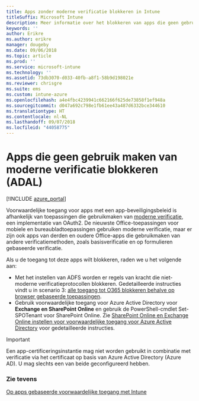 ```yaml
---
title: Apps zonder moderne verificatie blokkeren in Intune
titleSuffix: Microsoft Intune
description: Meer informatie over het blokkeren van apps die geen gebruik maken van moderne verificatie (ADAL).
keywords: ''
author: Erikre
ms.author: erikre
manager: dougeby
ms.date: 09/06/2018
ms.topic: article
ms.prod: ''
ms.service: microsoft-intune
ms.technology: ''
ms.assetid: 73db3070-d033-40fb-a8f1-58b9d198021e
ms.reviewer: chrisgre
ms.suite: ems
ms.custom: intune-azure
ms.openlocfilehash: a4e4fbc4239941c662166f625de73858f1ef948a
ms.sourcegitcommit: d047a692c798e1fb61ee43a487d6332bce344610
ms.translationtype: HT
ms.contentlocale: nl-NL
ms.lasthandoff: 09/07/2018
ms.locfileid: "44058775"
---
```

# <a name="block-apps-that-do-not-use-modern-authentication-adal"></a>Apps die geen gebruik maken van moderne verificatie blokkeren (ADAL)

[!INCLUDE [azure_portal](./includes/azure_portal.md)]

Voorwaardelijke toegang voor apps met een app-beveiligingsbeleid is afhankelijk van toepassingen die gebruikmaken van [moderne verificatie](https://support.office.com/article/Using-Office-365-modern-authentication-with-Office-clients-776c0036-66fd-41cb-8928-5495c0f9168a), een implementatie van OAuth2. De nieuwste Office-toepassingen voor mobiele en bureaubladtoepassingen gebruiken moderne verificatie, maar er zijn ook apps van derden en oudere Office-apps die gebruikmaken van andere verificatiemethoden, zoals basisverificatie en op formulieren gebaseerde verificatie.

Als u de toegang tot deze apps wilt blokkeren, raden we u het volgende aan:

* Met het instellen van ADFS worden er regels van kracht die niet-moderne verificatieprotocollen blokkeren. Gedetailleerde instructies vindt u in scenario 3: [alle toegang tot O365 blokkeren behalve op browser gebaseerde toepassingen](https://technet.microsoft.com/library/dn592182.aspx).
* Gebruik voorwaardelijke toegang voor Azure Active Directory voor **Exchange en SharePoint Online** en gebruik de PowerShell-cmdlet Set-SPOTenant voor SharePoint Online. Zie [SharePoint Online en Exchange Online instellen voor voorwaardelijke toegang voor Azure Active Directory](https://docs.microsoft.com/azure/active-directory/active-directory-conditional-access-no-modern-authentication#legacy-authentication-protocols) voor gedetailleerde instructies.


>[!IMPORTANT]
>Een app-certificeringsinstantie mag niet worden gebruikt in combinatie met verificatie via het certificaat op basis van Azure Active Directory (Azure AD). U mag slechts een van beide geconfigureerd hebben.

### <a name="see-also"></a>Zie tevens
[Op apps gebaseerde voorwaardelijke toegang met Intune](app-based-conditional-access-intune.md)
